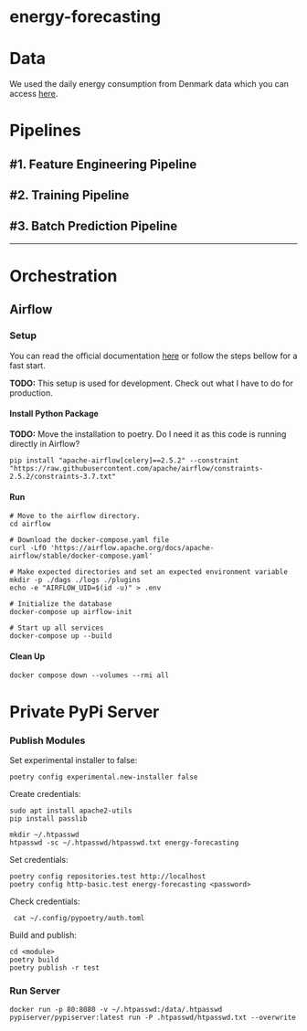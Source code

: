 # energy-forecasting

# Data
We used the daily energy consumption from Denmark data which you can access [here](https://www.energidataservice.dk/tso-electricity/ConsumptionDE35Hour).


# Pipelines 
## #1. Feature Engineering Pipeline

## #2. Training Pipeline

## #3. Batch Prediction Pipeline

-----

# Orchestration

## Airflow

### Setup
You can read the official documentation [here](https://airflow.apache.org/docs/apache-airflow/stable/howto/docker-compose/index.html) or follow the steps bellow for a fast start.

**TODO:** This setup is used for development. Check out what I have to do for production.

#### Install Python Package
**TODO:** Move the installation to poetry. Do I need it as this code is running directly in Airflow?
```shell
pip install "apache-airflow[celery]==2.5.2" --constraint "https://raw.githubusercontent.com/apache/airflow/constraints-2.5.2/constraints-3.7.txt"
```

#### Run
```shell
# Move to the airflow directory.
cd airflow

# Download the docker-compose.yaml file
curl -LfO 'https://airflow.apache.org/docs/apache-airflow/stable/docker-compose.yaml'

# Make expected directories and set an expected environment variable
mkdir -p ./dags ./logs ./plugins
echo -e "AIRFLOW_UID=$(id -u)" > .env

# Initialize the database
docker-compose up airflow-init

# Start up all services
docker-compose up --build
```

#### Clean Up
```shell
docker compose down --volumes --rmi all
```



# Private PyPi Server

### Publish Modules
Set experimental installer to false:
```shell
poetry config experimental.new-installer false
```
Create credentials:
```shell
sudo apt install apache2-utils
pip install passlib

mkdir ~/.htpasswd
htpasswd -sc ~/.htpasswd/htpasswd.txt energy-forecasting
```
Set credentials:
```shell
poetry config repositories.test http://localhost
poetry config http-basic.test energy-forecasting <password>
```
Check credentials:
```shell
 cat ~/.config/pypoetry/auth.toml
```
Build and publish:
```shell
cd <module>
poetry build
poetry publish -r test
```

### Run Server
```shell
docker run -p 80:8080 -v ~/.htpasswd:/data/.htpasswd pypiserver/pypiserver:latest run -P .htpasswd/htpasswd.txt --overwrite
```